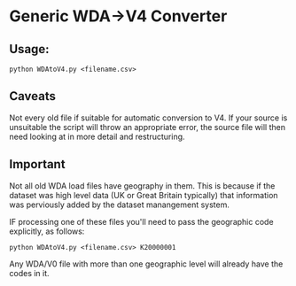 
# Generic WDA->V4 Converter

## Usage:


```python WDAtoV4.py <filename.csv>```



## Caveats

Not every old file if suitable for automatic conversion to V4. If your source is unsuitable the script will throw an appropriate error, the source file will then need looking at in more detail and restructuring.



## Important


Not all old WDA load files have geography in them. This is because if the dataset was high level data (UK or Great Britain typically) that information was perviously added by the dataset manangement system.

IF processing one of these files you'll need to pass the geographic code explicitly, as follows:

``` python WDAtoV4.py <filename.csv> K20000001 ```


Any WDA/V0 file with more than one geographic level will already have the codes in it.
